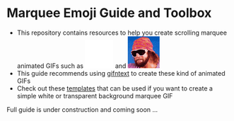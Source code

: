 # Marquee Emoji Guide and Toolbox

- This repository contains resources to help you create scrolling marquee animated GIFs such as ![](https://github.com/quarklemotion/marquee-emojis/blob/master/examples/nsfw.gif) and ![](https://github.com/quarklemotion/marquee-emojis/blob/master/examples/oh_yeah_macho_man.gif)
- This guide recommends using [gifntext](https://www.gifntext.com/) to create these kind of animated GIFs
- Check out these [templates](https://github.com/quarklemotion/marquee-emojis/tree/master/templates) that can be used if you want to create a simple white or transparent background marquee GIF

Full guide is under construction and coming soon ...